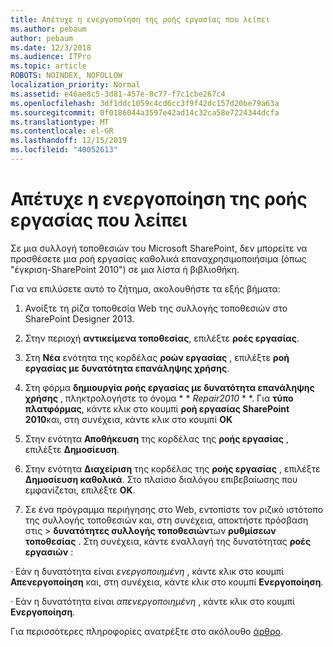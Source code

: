 ```yaml
---
title: Απέτυχε η ενεργοποίηση της ροής εργασίας που λείπει
ms.author: pebaum
author: pebaum
ms.date: 12/3/2018
ms.audience: ITPro
ms.topic: article
ROBOTS: NOINDEX, NOFOLLOW
localization_priority: Normal
ms.assetid: e46ae8c5-3d81-457e-8c77-f7c1cbe267c4
ms.openlocfilehash: 3df1ddc1059c4cd6cc3f9f42dc157d20be79a63a
ms.sourcegitcommit: 0f0186044a3597e42ad14c32ca58e7224344dcfa
ms.translationtype: MT
ms.contentlocale: el-GR
ms.lasthandoff: 12/15/2019
ms.locfileid: "40052613"
---
```

# <a name="missing-workflow-failed-to-activate"></a>Απέτυχε η ενεργοποίηση της ροής εργασίας που λείπει

Σε μια συλλογή τοποθεσιών του Microsoft SharePoint, δεν μπορείτε να προσθέσετε μια ροή εργασίας καθολικά επαναχρησιμοποιήσιμα (όπως "έγκριση-SharePoint 2010") σε μια λίστα ή βιβλιοθήκη.
  
Για να επιλύσετε αυτό το ζήτημα, ακολουθήστε τα εξής βήματα: 
  
1. Ανοίξτε τη ρίζα τοποθεσία Web της συλλογής τοποθεσιών στο SharePoint Designer 2013.
  
2. Στην περιοχή **αντικείμενα τοποθεσίας**, επιλέξτε **ροές εργασίας**. 
  
3. Στη **Νέα** ενότητα της κορδέλας **ροών εργασίας** , επιλέξτε **ροή εργασίας με δυνατότητα επανάληψης χρήσης**. 
  
4. Στη φόρμα **δημιουργία ροής εργασίας με δυνατότητα επανάληψης χρήσης** , πληκτρολογήστε το όνομα * * *Repair2010* * *. Για **τύπο πλατφόρμας**, κάντε κλικ στο κουμπί **ροή εργασίας SharePoint 2010**και, στη συνέχεια, κάντε κλικ στο κουμπί **OK** 
  
1. Στην ενότητα **Αποθήκευση** της κορδέλας της **ροής εργασίας** , επιλέξτε **Δημοσίευση**. 
  
2. Στην ενότητα **Διαχείριση** της κορδέλας της **ροής εργασίας** , επιλέξτε **Δημοσίευση καθολικά**. Στο πλαίσιο διαλόγου επιβεβαίωσης που εμφανίζεται, επιλέξτε **OK**. 
  
3. Σε ένα πρόγραμμα περιήγησης στο Web, εντοπίστε τον ριζικό ιστότοπο της συλλογής τοποθεσιών και, στη συνέχεια, αποκτήστε πρόσβαση στις \> **δυνατότητες συλλογής τοποθεσιών**των **ρυθμίσεων τοποθεσίας** . Στη συνέχεια, κάντε εναλλαγή της δυνατότητας **ροές εργασιών** : 
  
· Εάν η δυνατότητα είναι *ενεργοποιημένη* , κάντε κλικ στο κουμπί **Απενεργοποίηση** και, στη συνέχεια, κάντε κλικ στο κουμπί **Ενεργοποίηση**. 
  
· Εάν η δυνατότητα είναι *απενεργοποιημένη* , κάντε κλικ στο κουμπί **Ενεργοποίηση**. 
  
Για περισσότερες πληροφορίες ανατρέξτε στο ακόλουθο [άρθρο](https://go.microsoft.com/fwlink/?linkid=2047770&amp;clcid=0x409).
  

